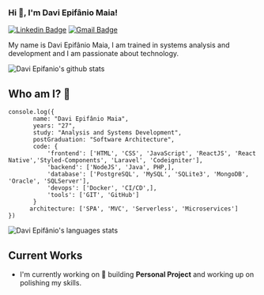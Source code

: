 

### Hi 👋, I'm Davi Epifânio Maia!


[![Linkedin Badge](https://img.shields.io/static/v1?message=Davi&logo=linkedin&labelColor=1182c3&color=1182c3&logoColor=white&label=%20)](https://www.linkedin.com/in/davi-epif%C3%A2nio-75158b191/) [![Gmail Badge](https://img.shields.io/static/v1?message=daviepifaniomaia@gmail.com&logo=gmail&labelColor=C14438&color=C14438&logoColor=white&label=%20)](mailto:daviepifaniomaia@gmail.com)

My name is Davi Epifânio Maia, I am trained in systems analysis and development and I am passionate about technology.

![Davi Epifanio's github stats](https://github-readme-stats.vercel.app/api?username=EpifanioD&hide=["issues"]&&theme=react)

 ## Who am I? 🤔
 ```
console.log({
        name: "Davi Epifânio Maia",
        years: "27",
        study: "Analysis and Systems Development",
        postGraduation: "Software Architecture",
        code: {
            'frontend': ['HTML', 'CSS', 'JavaScript', 'ReactJS', 'React Native','Styled-Components', 'Laravel', 'Codeigniter'],
            'backend': ['NodeJS', 'Java', PHP,],
            'database': ['PostgreSQL', 'MySQL', 'SQLite3', 'MongoDB', 'Oracle', 'SQLServer'],
            'devops': ['Docker', 'CI/CD',],
            'tools': ['GIT', 'GitHub']
        }
       architecture: ['SPA', 'MVC', 'Serverless', 'Microservices']
})
 ```
![Davi Epifânio's languages stats](https://github-readme-stats.vercel.app/api/top-langs/?username=EpifanioD&layout=compact&&theme=react)

## Current Works 

 * I'm currently working on 🚀 building **Personal Project** and working up on polishing my skills.
